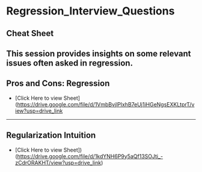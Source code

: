 # Regression_Interview_Questions

## Cheat Sheet
This session provides insights on some relevant issues often asked in regression.
---

## Pros and Cons: Regression
+ [Click Here to view Sheet](https://drive.google.com/file/d/1VmbBvjlPlxhB7eUj1iHGeNgsEXKLtprT/view?usp=drive_link

---

## Regularization Intuition
+ [Click Here to view Sheet])(https://drive.google.com/file/d/1kdYNH6P9y5aQf13SOJti_-zCdrORAKHT/view?usp=drive_link)
